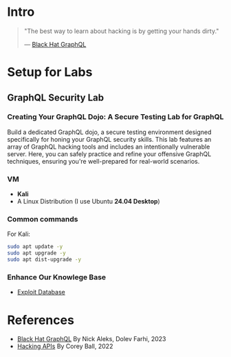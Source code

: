 # Intro
 > "The best way to learn about hacking is by getting your hands dirty."
 >
 > —  [Black Hat GraphQL](https://learning-oreilly-com.ezproxy.uwe.ac.uk/library/view/black-hat-graphql/9781098156831/)

# Setup for Labs
## GraphQL Security Lab
### Creating Your GraphQL Dojo: A Secure Testing Lab for GraphQL
Build a dedicated GraphQL dojo, a secure testing environment designed specifically for honing your GraphQL security skills. This lab features an array of GraphQL hacking tools and includes an intentionally vulnerable server. Here, you can safely practice and refine your offensive GraphQL techniques, ensuring you're well-prepared for real-world scenarios.

### VM
- **Kali**
- A Linux Distribution (I use Ubuntu **24.04 Desktop**)

### Common commands
For Kali:
```bash
sudo apt update -y
sudo apt upgrade -y
sudo apt dist-upgrade -y
```

### Enhance Our Knowlege Base
- [Exploit Database](https://www.exploit-db.com/)

# References
- [Black Hat GraphQL](https://learning-oreilly-com.ezproxy.uwe.ac.uk/library/view/black-hat-graphql/9781098156831/) By Nick Aleks, Dolev Farhi, 2023
- [Hacking APIs](https://learning-oreilly-com.ezproxy.uwe.ac.uk/library/view/hacking-apis/9781098130244/) By Corey Ball, 2022
